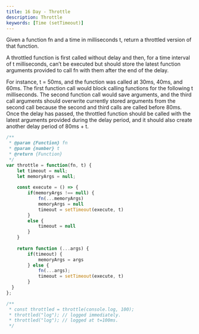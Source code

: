 ```yaml
---
title: 16 Day - Throttle
description: Throttle
keywords: [Time (setTimeout)]
---
```


Given a function fn and a time in milliseconds t, return a throttled version of that function.

A throttled function is first called without delay and then, for a time interval of t milliseconds, can’t be executed but should store the latest function arguments provided to call fn with them after the end of the delay.

For instance, t = 50ms, and the function was called at 30ms, 40ms, and 60ms. The first function call would block calling functions for the following t milliseconds. The second function call would save arguments, and the third call arguments should overwrite currently stored arguments from the second call because the second and third calls are called before 80ms. Once the delay has passed, the throttled function should be called with the latest arguments provided during the delay period, and it should also create another delay period of 80ms + t.

```js
/**
 * @param {Function} fn
 * @param {number} t
 * @return {Function}
 */
var throttle = function(fn, t) {
    let timeout = null;
	let memoryArgs = null;
	
    const execute = () => {
        if(memoryArgs !== null) {
            fn(...memoryArgs)
            memoryArgs = null 
            timeout = setTimeout(execute, t)                                              
        }
        else {
            timeout = null
        }
    }
        
    return function (...args) {
        if(timeout) {
            memoryArgs = args
        } else {
            fn(...args);
            timeout = setTimeout(execute, t)
        }
  }
};

/**
 * const throttled = throttle(console.log, 100);
 * throttled("log"); // logged immediately.
 * throttled("log"); // logged at t=100ms.
 */

```